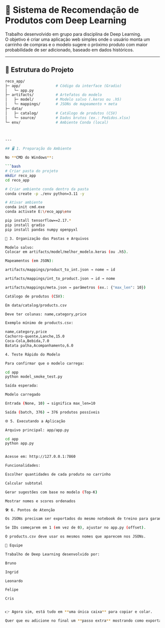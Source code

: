 # 🛒 Sistema de Recomendação de Produtos com Deep Learning

Trabalho desenvolvido em grupo para disciplina de Deep Learning.  
O objetivo é criar uma aplicação web simples onde o usuário monta um carrinho de compras e o modelo sugere o próximo produto com maior probabilidade de ser adicionado, baseado em dados históricos.

---

## 🚀 Estrutura do Projeto

```bash
reco_app/
├─ app/                # Código da interface (Gradio)
│   └─ app.py
├─ artifacts/          # Artefatos do modelo
│   ├─ model/          # Modelo salvo (.keras ou .h5)
│   └─ mappings/       # JSONs de mapeamento + meta
├─ data/
│   ├─ catalog/        # Catálogo de produtos (CSV)
│   └─ source/         # Dados brutos (ex.: Pedidos.xlsx)
└─ env/                # Ambiente Conda (local)



---

## 🖥️ 1. Preparação do Ambiente

No **CMD do Windows**:

```bash
# Criar pasta do projeto
mkdir reco_app
cd reco_app

# Criar ambiente conda dentro da pasta
conda create -p ./env python=3.11 -y

# Ativar ambiente
conda init cmd.exe
conda activate E:\reco_app\env

pip install tensorflow==2.17.*
pip install gradio
pip install pandas numpy openpyxl

📂 3. Organização das Pastas e Arquivos

Modelo salvo:
Colocar em artifacts/model/melhor_modelo.keras (ou .h5).

Mapeamentos (em JSON):

artifacts/mappings/product_to_int.json → nome → id

artifacts/mappings/int_to_product.json → id → nome

artifacts/mappings/meta.json → parâmetros (ex.: {"max_len": 10})

Catálogo de produtos (CSV):

Em data/catalog/products.csv

Deve ter colunas: name,category,price

Exemplo mínimo de products.csv:

name,category,price
Cachorro-quente,Lanche,15.0
Coca-Cola,Bebida,7.0
Batata palha,Acompanhamento,6.0

4. Teste Rápido do Modelo

Para confirmar que o modelo carrega:

cd app
python model_smoke_test.py

Saída esperada:

Modelo carregado

Entrada (None, 10) → significa max_len=10

Saída (batch, 376) → 376 produtos possíveis

🌐 5. Executando a Aplicação

Arquivo principal: app/app.py

cd app
python app.py


Acesse em: http://127.0.0.1:7860

Funcionalidades:

Escolher quantidades de cada produto no carrinho

Calcular subtotal

Gerar sugestões com base no modelo (Top-K)

Mostrar nomes e scores ordenados

🛠️ 6. Pontos de Atenção

Os JSONs precisam ser exportados do mesmo notebook de treino para garantir que os IDs dos produtos correspondem ao que o modelo aprendeu.

Se IDs começarem em 1 (em vez de 0), ajustar no app.py (offset).

O products.csv deve usar os mesmos nomes que aparecem nos JSONs.

👥 Equipe

Trabalho de Deep Learning desenvolvido por:

Bruno

Ingrid

Leonardo

Felipe

Cris


👉 Agora sim, está tudo em **uma única caixa** para copiar e colar.  

Quer que eu adicione no final um **passo extra** mostrando como exportar os JSONs a partir do notebook de treino (para ninguém esquecer quando for reproduzir)?
